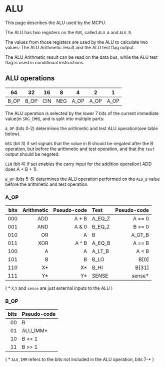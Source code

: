 # ALU

This page describes the ALU used by the MCPU.

The ALU has two registers on the `BUS`, called
`ALU_A` and `ALU_B`.

The values from those registers are used by the ALU
to calculate two values: The ALU Arithmetic result and
the ALU test flag output.

The ALU Arithmetic result can be read on the data bus,
while the ALU test flag is used in conditional instructions.



## ALU operations

|   64 |   32 |   16 |    8 |    4 |    2 |    1 |
| ---- | ---- | ---- | ---- | ---- | ---- | ---- |
| B_OP | B_OP |  CIN |  NEG | A_OP | A_OP | A_OP |


The ALU operation is selected by the lower 7 bits of the 
current immediate value(in `SRG_IMM`), and is split into multiple parts:

`A_OP` (bits 0-2) determines the arithmetic and test ALU operation(see table below).

`NEG` (bit 3) if set signals that the value in B should be negated after the B operation, but before the arithmetic and test operation, and that the `test` output should be negated.

`CIN` (bit 4) if set enables the carry input for the addition operation( ADD does A + B + 1).

`B_OP` (bits 5-6) determines the ALU operation performed on the `ALU_B` value before
the arithmetic and test operation.



### A_OP

bits | Arithmetic | Pseudo-code | Test   | Pseudo-code
---: | ---------: | ----------: | :----- | ----------:
 000 |        ADD |       A + B | A_EQ_Z | A == 0
 001 |        AND |       A & 0 | B_EQ_Z | B == 0
 010 |         OR |       A | B | A_GT_B | A > B
 011 |        XOR |       A ^ B | A_EQ_B | A == B
 100 |          A |           A | A_LT_B | A < B
 101 |          B |           B | B_LO   | B[0]
 110 |         X* |          X* | B_HI   | B[31]
 111 |         Y* |          Y* | SENSE  | sense*

( * `X`,`Y` and `sense` are just external inputs to the ALU )



### B_OP

bits | Pseudo-code
---: | -----------
  00 | B
  01 | ALU_IMM*
  10 | B << 1
  11 | B >> 1

( * `ALU_IMM` refers to the bits not included in the ALU operation, bits 7-* )